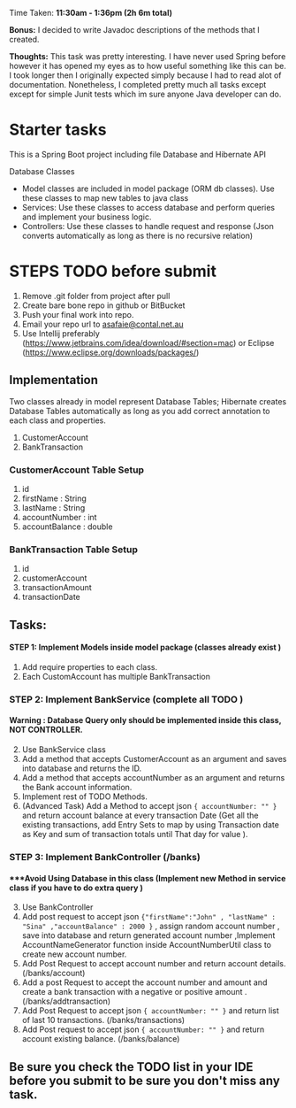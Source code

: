 Time Taken: **11:30am - 1:36pm (2h 6m total)**

**Bonus:** I decided to write Javadoc descriptions of the methods that I created.

**Thoughts:** This task was pretty interesting. I have never used Spring before however it has opened my eyes as to how useful something like this can be. I took longer then I originally expected simply because I had to read alot of documentation. Nonetheless, I completed pretty much all tasks except except for simple Junit tests which im sure anyone Java developer can do.

# Starter tasks
 
This is a Spring Boot project including file Database and Hibernate API

Database Classes

- Model classes are included in model package (ORM db classes). Use these classes to map new tables to java class
- Services: Use these classes to access database and perform queries and implement your business logic.
- Controllers: Use these classes to handle request and response (Json converts automatically as long as there is no recursive relation)

# STEPS TODO before submit 
1. Remove .git folder from project after pull
1. Create bare bone repo in github or BitBucket 
1. Push your final work into repo.
1. Email your repo url to asafaie@contal.net.au
1. Use Intellij preferably (https://www.jetbrains.com/idea/download/#section=mac) or Eclipse (https://www.eclipse.org/downloads/packages/)
 
 
## Implementation
Two classes already in model represent Database Tables; Hibernate creates Database Tables automatically as long as you add correct annotation to each class and properties.

1. CustomerAccount
1. BankTransaction

### CustomerAccount Table Setup
1. id
1. firstName : String
1. lastName : String
1. accountNumber : int
1. accountBalance : double
 
### BankTransaction Table Setup
1. id
1. customerAccount
1. transactionAmount
1. transactionDate
 
 
## Tasks:
#### STEP 1: Implement Models inside model package (classes already exist )
1. Add require properties to each class.
1. Each CustomAccount has multiple BankTransaction
### STEP 2: Implement BankService (complete all TODO ) 
#### Warning : Database Query only should be implemented inside this class, NOT CONTROLLER.
2. Use BankService class
2. Add a method that accepts CustomerAccount as an argument and saves into database and returns the ID.
2. Add a method that accepts accountNumber as an argument and returns the Bank account information.
2. Implement rest of TODO Methods.  
2. (Advanced Task) Add a Method to accept json ` { accountNumber: "" } ` and return account balance at every transaction Date (Get all the existing transactions, add Entry Sets to map by using Transaction date as Key and sum of transaction totals until That day for value  ).
### STEP 3: Implement BankController (/banks) 
#### ***Avoid Using Database in this class (Implement new Method in service class if you have to do extra query )
3. Use BankController 
3. Add post request to accept json ` {"firstName":"John" , "lastName" : "Sina" ,"accountBalance" : 2000 } ` , assign random account number , save into database and return generated account number ,Implement AccountNameGenerator function inside AccountNumberUtil class to create new account number.
3. Add Post Request to accept account number and return account details. (/banks/account)
3. Add a post Request to accept the account number and amount and create a bank transaction with a negative or positive amount . (/banks/addtransaction)
3. Add Post Request to accept json ` { accountNumber: "" } ` and return list of last 10 transactions. (/banks/transactions)
3. Add Post request to accept json ` { accountNumber: "" } ` and return account existing balance. (/banks/balance)

## Be sure you check the TODO list in your IDE before you submit to be sure you don't miss any task.

